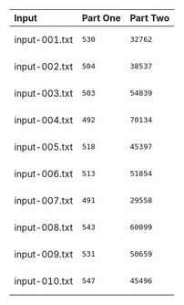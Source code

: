 | Input | Part One | Part Two |
|:---|:---|:---|
|input-001.txt|<pre>530</pre>|<pre>32762</pre>|
|input-002.txt|<pre>504</pre>|<pre>38537</pre>|
|input-003.txt|<pre>503</pre>|<pre>54839</pre>|
|input-004.txt|<pre>492</pre>|<pre>70134</pre>|
|input-005.txt|<pre>518</pre>|<pre>45397</pre>|
|input-006.txt|<pre>513</pre>|<pre>51854</pre>|
|input-007.txt|<pre>491</pre>|<pre>29558</pre>|
|input-008.txt|<pre>543</pre>|<pre>60099</pre>|
|input-009.txt|<pre>531</pre>|<pre>50659</pre>|
|input-010.txt|<pre>547</pre>|<pre>45496</pre>|